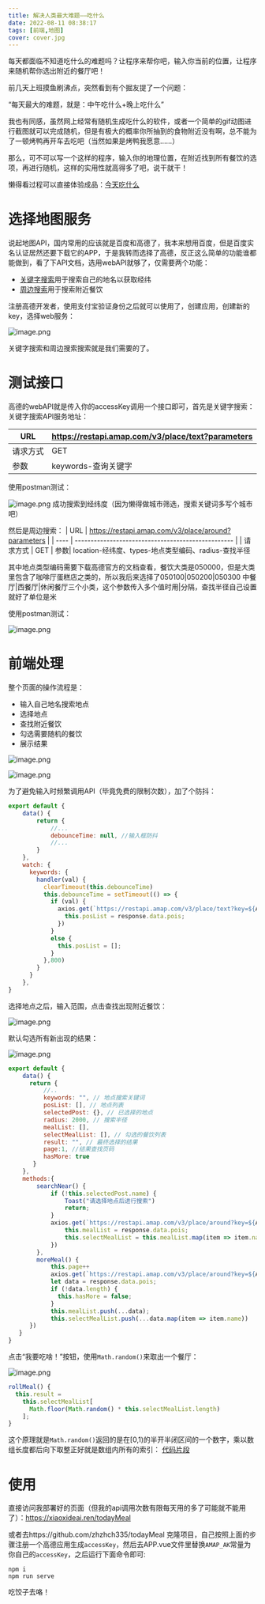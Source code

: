 ```yaml
---
title: 解决人类最大难题——吃什么
date: 2022-08-11 08:38:17
tags: [前端,地图]
cover: cover.jpg
---
```

每天都面临不知道吃什么的难题吗？让程序来帮你吧，输入你当前的位置，让程序来随机帮你选出附近的餐厅吧！

<!-- more -->

前几天上班摸鱼刷沸点，突然看到有个掘友提了一个问题：

“每天最大的难题，就是：中午吃什么+晚上吃什么”

我也有同感，虽然网上经常有随机生成吃什么的软件，或者一个简单的gif动图进行截图就可以完成随机，但是有极大的概率你所抽到的食物附近没有啊，总不能为了一顿烤鸭再开车去吃吧（当然如果是烤鸭我愿意……）

那么，可不可以写一个这样的程序，输入你的地理位置，在附近找到所有餐饮的选项，再进行随机，这样的实用性就高得多了吧，说干就干！

懒得看过程可以直接体验成品：[今天吃什么](<https://xiaoxideai.ren/todayMeal>)
# 选择地图服务
说起地图API，国内常用的应该就是百度和高德了，我本来想用百度，但是百度实名认证居然还要下载它的APP，于是我转而选择了高德，反正这么简单的功能谁都能做到，看了下API文档，选用webAPI就够了，仅需要两个功能：
- [关键字搜索](https://lbs.amap.com/api/webservice/guide/api/search#text)用于搜索自己的地名以获取经纬
- [周边搜索](https://lbs.amap.com/api/webservice/guide/api/search#around)用于搜索附近餐饮

注册高德开发者，使用支付宝验证身份之后就可以使用了，创建应用，创建新的key，选择web服务：

![image.png](https://p1-juejin.byteimg.com/tos-cn-i-k3u1fbpfcp/8f8f40bd0dce463280569920cdda89b2~tplv-k3u1fbpfcp-watermark.image?)

关键字搜索和周边搜索搜索就是我们需要的了。

# 测试接口
高德的webAPI就是传入你的accessKey调用一个接口即可，首先是关键字搜索：
关键字搜索API服务地址：

| URL  | https://restapi.amap.com/v3/place/text?parameters |
| ---- | -------------------------------------------------- |
| 请求方式 | GET |
 参数| keywords-查询关键字 |

使用postman测试：

![image.png](https://p3-juejin.byteimg.com/tos-cn-i-k3u1fbpfcp/2b7fcee8647248eca99d2c19ca79cdf5~tplv-k3u1fbpfcp-watermark.image?)
成功搜索到经纬度（因为懒得做城市筛选，搜索关键词多写个城市吧）

然后是周边搜索：
| URL  | https://restapi.amap.com/v3/place/around?parameters |
| ---- | -------------------------------------------------- |
| 请求方式 | GET |
 参数| location-经纬度、types-地点类型编码、radius-查找半径
  
其中地点类型编码需要下载高德官方的文档查看，餐饮大类是050000，但是大类里包含了咖啡厅蛋糕店之类的，所以我后来选择了050100|050200|050300 中餐厅|西餐厅|休闲餐厅三个小类，这个参数传入多个值时用|分隔，查找半径自己设置就好了单位是米

使用postman测试：


![image.png](https://p1-juejin.byteimg.com/tos-cn-i-k3u1fbpfcp/71c2a5bc7bd2412682d4342ab7d96c79~tplv-k3u1fbpfcp-watermark.image?)

# 前端处理
整个页面的操作流程是：
- 输入自己地名搜索地点
- 选择地点
- 查找附近餐饮
- 勾选需要随机的餐饮
- 展示结果


![image.png](https://p9-juejin.byteimg.com/tos-cn-i-k3u1fbpfcp/f9352de179ec4f7da1ebb426aa849b88~tplv-k3u1fbpfcp-watermark.image?)

![image.png](https://p1-juejin.byteimg.com/tos-cn-i-k3u1fbpfcp/6a803a5b0e7c445fb64dadefab8342a2~tplv-k3u1fbpfcp-watermark.image?)

为了避免输入时频繁调用API（毕竟免费的限制次数），加了个防抖：
```javascript
export default {
    data() {
        return {
            //...
            debounceTime: null, //输入框防抖
            //...
        }
    },
    watch: {
      keywords: {
        handler(val) {
          clearTimeout(this.debounceTime)
          this.debounceTime = setTimeout(() => {
            if (val) {
              axios.get(`https://restapi.amap.com/v3/place/text?key=${AMAP_AK}&keywords=${val}`).then(response => {
                this.posList = response.data.pois;
              })
            }
            else {
              this.posList = [];
            }
          },800)
        }
      }
    },
}
```
选择地点之后，输入范围，点击查找出现附近餐饮：

![image.png](https://p3-juejin.byteimg.com/tos-cn-i-k3u1fbpfcp/e5678cf95fa44a269d687746ca4ac2aa~tplv-k3u1fbpfcp-watermark.image?)

默认勾选所有新出现的结果：

![image.png](https://p9-juejin.byteimg.com/tos-cn-i-k3u1fbpfcp/6ceb679ef6584148bea82a6b2b66bd73~tplv-k3u1fbpfcp-watermark.image?)

```javascript
export default {
    data() {
      return {
          //..
          keywords: "", // 地点搜索关键词
          posList: [], // 地点列表
          selectedPost: {}, // 已选择的地点
          radius: 2000, // 搜索半径
          mealList: [],
          selectMealList: [], // 勾选的餐饮列表
          result: "", // 最终选择的结果
          page:1, //结果查找页码
          hasMore: true
       }
    },
    methods:{
        searchNear() {
            if (!this.selectedPost.name) {
                Toast("请选择地点后进行搜索")
                return;
            }
            axios.get(`https://restapi.amap.com/v3/place/around?key=${AMAP_AK}&location=${this.selectedPost.location}&types=050100|050200|050300&radius=${this.radius || 2000}&offset=25&page=1`).then(response => {
                this.mealList = response.data.pois;
                this.selectMealList = this.mealList.map(item => item.name);//默认全部选中
            })
        },
        moreMeal() {
            this.page++
            axios.get(`https://restapi.amap.com/v3/place/around?key=${AMAP_AK}&location=${this.selectedPost.location}&types=050100|050200|050300&radius=${this.radius || 2000}&offset=25&page=${this.page}`).then(response => {
            let data = response.data.pois;
            if (!data.length) {
              this.hasMore = false;
            }
            this.mealList.push(...data);
            this.selectMealList.push(...data.map(item => item.name))
      })
   }
}
```
点击“我要吃啥！”按钮，使用`Math.random()`来取出一个餐厅：

![image.png](https://p9-juejin.byteimg.com/tos-cn-i-k3u1fbpfcp/177a2356e041470b8b0cb0cffda9b66b~tplv-k3u1fbpfcp-watermark.image?)
```javascript
rollMeal() {
  this.result =
    this.selectMealList[
      Math.floor(Math.random() * this.selectMealList.length)
    ];
}
```
这个原理就是`Math.random()`返回的是在[0,1)的半开半闭区间的一个数字，乘以数组长度都后向下取整正好就是数组内所有的索引：
[代码片段](https://code.juejin.cn/pen/7130492696245829665)
# 使用
直接访问我部署好的页面（但我的api调用次数有限每天用的多了可能就不能用了）：https://xiaoxideai.ren/todayMeal

或者去https://github.com/zhzhch335/todayMeal 克隆项目，自己按照上面的步骤注册一个高德应用生成`accessKey`，然后去APP.vue文件里替换`AMAP_AK`常量为你自己的`accessKey`，之后运行下面命令即可:
```
npm i
npm run serve
```

吃饺子去咯！